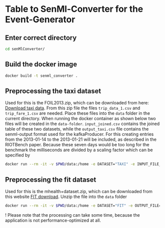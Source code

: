 # Table to SenMl-Converter for the Event-Generator


## Enter correct directory

```bash
cd senMlConverter/
```

## Build the docker image

```bash
docker build -t senml_converter .
```


## Preprocessing the taxi dataset
Used for this is the FOIL2013.zip, which can be downloaded from here: [Download taxi data](https://databank.illinois.edu/datasets/IDB-9610843). From this zip file the files `trip_data_1.csv` and `trip_fare_1.csv` are needed. 
Place these files into the `data` folder in the current directory. When running the docker container as shown below two files will be created in the `data-folder`. `input_joined.csv` contains the joined table of these two datasets, while the `output_taxi.csv` file contains the senml-output format used for the kafkaProducer. For this creating entries from the 2013-01-14 to the 2013-01-21 will be included, as described in the RIOTBench paper. Because these seven days would be too long for the benchmark the milliseconds are divided by a scaling factor which can be specified by 

```bash
docker run --rm -it -v $PWD/data:/home -e DATASET="TAXI" -e INPUT_FILE_FARE="/home/trip_fare_1.csv" -e INPUT_FILE_TRIP="/home/trip_data_1.csv" -e OUTPUT_FILE="/home/output_taxi.csv" -e SCALING="260" senml_converter
```

## Preprocessing the fit dataset
Used for this is the mhealth+dataset.zip, which can be downloaded from this website [FIT download](https://archive.ics.uci.edu/dataset/319/mhealth+dataset). Unzip the file into the `data` folder

```bash
docker run --rm -it -v $PWD/data:/home -e DATASET="FIT" -e OUTPUT_FILE="/home/output_fit.csv"  senml_converter
```

! Please note that the processing can take some time, because the application is not performance-optimized at all. 

